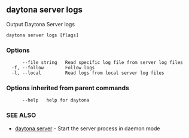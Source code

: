 ## daytona server logs

Output Daytona Server logs

```
daytona server logs [flags]
```

### Options

```
      --file string   Read specific log file from server log files
  -f, --follow        Follow logs
  -l, --local         Read logs from local server log files
```

### Options inherited from parent commands

```
      --help   help for daytona
```

### SEE ALSO

* [daytona server](daytona_server.md)	 - Start the server process in daemon mode

